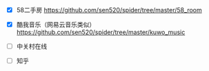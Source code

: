 - [x] 58二手房 https://github.com/sen520/spider/tree/master/58_room
- [x] 酷我音乐（网易云音乐类似）https://github.com/sen520/spider/tree/master/kuwo_music
- [ ] 中关村在线
- [ ] 知乎





